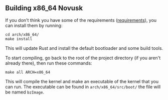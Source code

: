 ## Building x86_64 Novusk

If you don't think you have some of the requirements
([requirements](https://github.com/NathanMcMillan54/novusk/tree/master/Documentation/x86_64/requirements.md)), you can
install them by running:

```commandline
cd arch/x86_64/
make install
```

This will update Rust and install the default bootloader and some build tools.

To start compiling, go back to the root of the project directory (if you aren't already there), then run these commands:

```commandline
make all ARCH=x86_64
```

This will compile the kernel and make an executable of the kernel that you can run. The executable can be found in 
``arch/x86_64/src/boot/`` the file will be named ``bzImage``.
